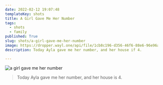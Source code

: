 ```yaml
---
date: 2022-02-12 19:07:48
templateKey: shots
title: A Girl Gave Me Her Number
tags:
  - shots
  - family
published: True
slug: shots/a-girl-gave-me-her-number
image: https://dropper.wayl.one/api/file/1cb8c196-d356-46f6-88e6-96e96abe2859.png
description: Today Ayla gave me her number, and her house if 4.

---
```


![a girl gave me her number](https://dropper.wayl.one/api/file/1cb8c196-d356-46f6-88e6-96e96abe2859.png)

> Today Ayla gave me her number, and her house is 4.
